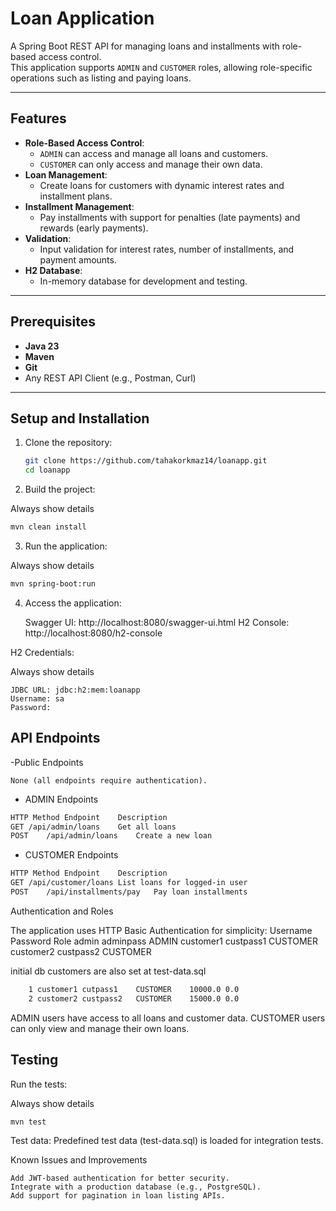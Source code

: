 # Loan Application

A Spring Boot REST API for managing loans and installments with role-based access control.  
This application supports `ADMIN` and `CUSTOMER` roles, allowing role-specific operations such as listing and paying loans.

---

## Features

- **Role-Based Access Control**:  
  - `ADMIN` can access and manage all loans and customers.
  - `CUSTOMER` can only access and manage their own data.
- **Loan Management**:
  - Create loans for customers with dynamic interest rates and installment plans.
- **Installment Management**:
  - Pay installments with support for penalties (late payments) and rewards (early payments).
- **Validation**:
  - Input validation for interest rates, number of installments, and payment amounts.
- **H2 Database**:
  - In-memory database for development and testing.

---

## Prerequisites

- **Java 23**
- **Maven**
- **Git**
- Any REST API Client (e.g., Postman, Curl)

---

## Setup and Installation

1. Clone the repository:
   ```bash
   git clone https://github.com/tahakorkmaz14/loanapp.git
   cd loanapp
    ```
2. Build the project:

Always show details
````bash
mvn clean install
````
3. Run the application:

Always show details
`````bash
mvn spring-boot:run
`````
4. Access the application:

    Swagger UI: http://localhost:8080/swagger-ui.html
    H2 Console: http://localhost:8080/h2-console

H2 Credentials:

Always show details

    JDBC URL: jdbc:h2:mem:loanapp
    Username: sa
    Password: 

## API Endpoints
-Public Endpoints

    None (all endpoints require authentication).

- ADMIN Endpoints
``````bash
HTTP Method	Endpoint	Description
GET	/api/admin/loans	Get all loans
POST	/api/admin/loans	Create a new loan
``````
- CUSTOMER Endpoints
```````bash
HTTP Method	Endpoint	Description
GET	/api/customer/loans	List loans for logged-in user
POST	/api/installments/pay	Pay loan installments
```````
Authentication and Roles

The application uses HTTP Basic Authentication for simplicity:
Username	Password	Role
admin	adminpass	ADMIN
customer1	custpass1	CUSTOMER
customer2	custpass2	CUSTOMER

initial db customers are also set at test-data.sql
````````bash
    1 customer1	cutpass1	CUSTOMER	10000.0	0.0
    2 customer2	custpass2	CUSTOMER	15000.0	0.0
````````


ADMIN users have access to all loans and customer data.
CUSTOMER users can only view and manage their own loans.

## Testing

Run the tests:

Always show details

    mvn test

Test data:
    Predefined test data (test-data.sql) is loaded for integration tests.

Known Issues and Improvements

    Add JWT-based authentication for better security.
    Integrate with a production database (e.g., PostgreSQL).
    Add support for pagination in loan listing APIs.


